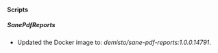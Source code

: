 
#### Scripts
##### SanePdfReports
- Updated the Docker image to: *demisto/sane-pdf-reports:1.0.0.14791*.
